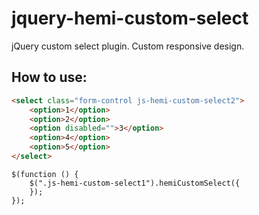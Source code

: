 jquery-hemi-custom-select
=========================

jQuery custom select plugin. Custom responsive design.

How to use:
-----------

```html
<select class="form-control js-hemi-custom-select2">
	<option>1</option>
	<option>2</option>
	<option disabled="">3</option>
	<option>4</option>
	<option>5</option>
</select>
```

```script
$(function () {
	$(".js-hemi-custom-select1").hemiCustomSelect({
	});
});
```